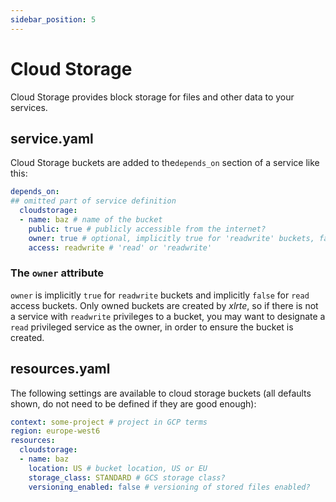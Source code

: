 ```yaml
---
sidebar_position: 5
---
```


# Cloud Storage

Cloud Storage provides block storage for files and other data to your services.

## service.yaml
Cloud Storage buckets are added to the`depends_on` section of a service like this:

```yaml
depends_on:
## omitted part of service definition
  cloudstorage:
  - name: baz # name of the bucket
    public: true # publicly accessible from the internet?
    owner: true # optional, implicitly true for 'readwrite' buckets, false for 'read'
    access: readwrite # 'read' or 'readwrite'
```
### The `owner` attribute
`owner` is implicitly `true` for `readwrite` buckets and implicitly `false` for `read` access buckets.
Only owned buckets are created by _xlrte_, so if there is not a service with `readwrite` privileges to a bucket, you may want to designate a `read` privileged service as the owner, in order to ensure the bucket is created.

## resources.yaml
The following settings are available to cloud storage buckets (all defaults shown, do not need to be defined if they are good enough):

```yaml
context: some-project # project in GCP terms
region: europe-west6
resources:
  cloudstorage:
  - name: baz
    location: US # bucket location, US or EU
    storage_class: STANDARD # GCS storage class?
    versioning_enabled: false # versioning of stored files enabled?
```